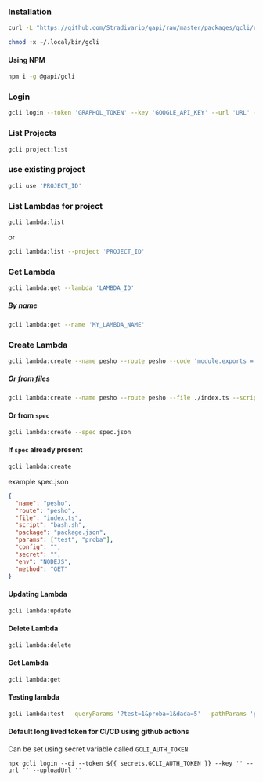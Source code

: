 ### Installation

```bash
curl -L "https://github.com/Stradivario/gapi/raw/master/packages/gcli/release/gcli-linux" -o ~/.local/bin/gcli
```

```bash
chmod +x ~/.local/bin/gcli
```

#### Using NPM

```bash
npm i -g @gapi/gcli
```

### Login

```bash
gcli login --token 'GRAPHQL_TOKEN' --key 'GOOGLE_API_KEY' --url 'URL' --uploadUrl 'UPLOAD_URL'
```

### List Projects

```bash
gcli project:list
```

### use existing project

```bash
gcli use 'PROJECT_ID'
```

### List Lambdas for project

```bash
gcli lambda:list
```

or

```bash
gcli lambda:list --project 'PROJECT_ID'
```

### Get Lambda

```bash
gcli lambda:get --lambda 'LAMBDA_ID'
```

##### By name

```bash
gcli lambda:get --name 'MY_LAMBDA_NAME'
```

### Create Lambda

```bash
gcli lambda:create --name pesho --route pesho --code 'module.exports = async (context) => ({ status: 200, body: "Hello, world!", headers: { "Access-Control-Allow-Origin": "https://graphql-server.com"}})'
```

##### Or from files

```bash
gcli lambda:create --name pesho --route pesho --file ./index.ts --script ./bash.sh --package ./package.json
```

#### Or from `spec`

```bash
gcli lambda:create --spec spec.json
```

#### If `spec` already present

```bash
gcli lambda:create
```

example spec.json

```json
{
  "name": "pesho",
  "route": "pesho",
  "file": "index.ts",
  "script": "bash.sh",
  "package": "package.json",
  "params": ["test", "proba"],
  "config": "",
  "secret": "",
  "env": "NODEJS",
  "method": "GET"
}
```

#### Updating Lambda

```bash
gcli lambda:update
```

#### Delete Lambda

```bash
gcli lambda:delete
```

#### Get Lambda

```bash
gcli lambda:get
```

#### Testing lambda

```bash
gcli lambda:test --queryParams '?test=1&proba=1&dada=5' --pathParams 'proba=5;test=7'
```

#### Default long lived token for CI/CD using github actions

Can be set using secret variable called `GCLI_AUTH_TOKEN`

```
npx gcli login --ci --token ${{ secrets.GCLI_AUTH_TOKEN }} --key '' --url '' --uploadUrl ''
```